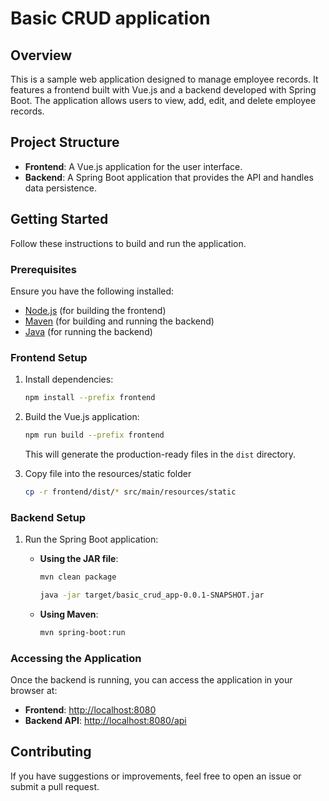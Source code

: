 # Basic CRUD application

## Overview

This is a sample web application designed to manage employee records. It features a frontend built with Vue.js and a
backend developed with Spring Boot. The application allows users to view, add, edit, and delete employee records.

## Project Structure

- **Frontend**: A Vue.js application for the user interface.
- **Backend**: A Spring Boot application that provides the API and handles data persistence.

## Getting Started

Follow these instructions to build and run the application.

### Prerequisites

Ensure you have the following installed:

- [Node.js](https://nodejs.org/) (for building the frontend)
- [Maven](https://maven.apache.org/) (for building and running the backend)
- [Java](https://www.oracle.com/java/technologies/javase-downloads.html) (for running the backend)

### Frontend Setup

1. Install dependencies:

    ```sh
    npm install --prefix frontend
    ```

2. Build the Vue.js application:

    ```sh
    npm run build --prefix frontend
    ```

   This will generate the production-ready files in the `dist` directory.
3. Copy file into the resources/static folder

   ```sh
   cp -r frontend/dist/* src/main/resources/static
   ```

### Backend Setup

1. Run the Spring Boot application:

    - **Using the JAR file**:
        ```sh
        mvn clean package
        ```

        ```sh
        java -jar target/basic_crud_app-0.0.1-SNAPSHOT.jar
        ```

    - **Using Maven**:

        ```sh
        mvn spring-boot:run
        ```

### Accessing the Application

Once the backend is running, you can access the application in your browser at:

- **Frontend**: [http://localhost:8080](http://localhost:8080)
- **Backend API**: [http://localhost:8080/api](http://localhost:8080/api)

## Contributing

If you have suggestions or improvements, feel free to open an issue or submit a pull request.
